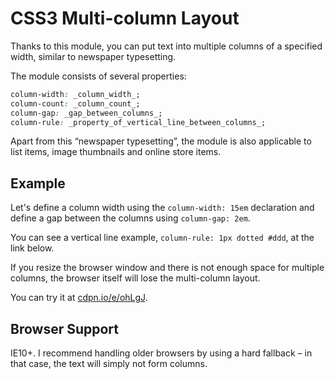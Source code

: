 CSS3 Multi-column Layout
========================

Thanks to this module, you can put text into multiple columns of a specified
width, similar to newspaper typesetting.

The module consists of several properties:

```css
column-width: _column_width_;
column-count: _column_count_;
column-gap: _gap_between_columns_;
column-rule: _property_of_vertical_line_between_columns_;
```

Apart from this “newspaper typesetting”, the module is also applicable to list
items, image thumbnails and online store items.

Example
-------

Let's define a column width using the `column-width: 15em` declaration and
define a gap between the columns using `column-gap: 2em`.

You can see a vertical line example, `column-rule: 1px dotted #ddd`, at the link
below.

If you resize the browser window and there is not enough space for multiple
columns, the browser itself will lose the multi-column layout.

You can try it at [cdpn.io/e/ohLgJ](http://cdpn.io/e/ohLgJ).

Browser Support
---------------

IE10+. I recommend handling older browsers by using a hard fallback – in that
case, the text will simply not form columns.
